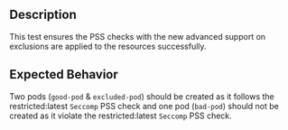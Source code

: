 ## Description

This test ensures the PSS checks with the new advanced support on exclusions are applied to the resources successfully.

## Expected Behavior

Two pods (`good-pod` & `excluded-pod`) should be created as it follows the restricted:latest `Seccomp` PSS check and one pod (`bad-pod`) should not be created as it violate the restricted:latest `Seccomp` PSS check.
